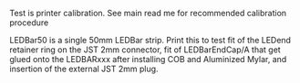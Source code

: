 
Test is printer calibration. See main read me for recommended calibration procedure

LEDBar50 is a single 50mm LEDBar strip.  Print this to test fit of the LEDend retainer ring on the JST 2mm connector, fit of LEDBarEndCap/A that get glued onto the LEDBARxxx after installing COB and Aluminized Mylar, and insertion of the external JST 2mm plug.
